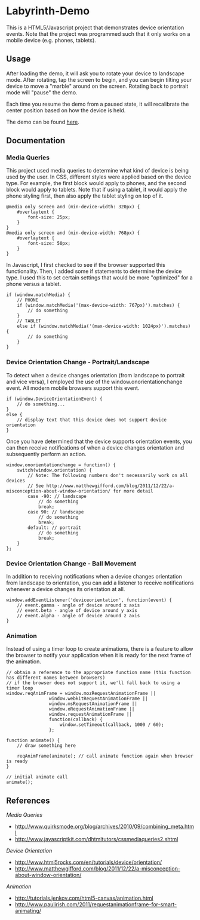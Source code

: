 Labyrinth-Demo
==============
This is a HTML5/Javascript project that demonstrates device orientation events. Note that the project was programmed such that it only works on a mobile device (e.g. phones, tablets). 

## Usage
After loading the demo, it will ask you to rotate your device to landscape mode. After rotating, tap the screen to begin, and you can begin tilting your device to move a "marble" around on the screen. Rotating back to portrait mode will "pause" the demo.

Each time you resume the demo from a paused state, it will recalibrate the center position based on how the device is held. 

The demo can be found [here](http://mycowsworld.com/code/Labyrinth-Demo/).

## Documentation
### Media Queries
This project used media queries to determine what kind of device is being used by the user. In CSS, different styles were applied based on the device type. For example, the first block would apply to phones, and the second block would apply to tablets. Note that if using a tablet, it would apply the phone styling first, then also apply the tablet styling on top of it. 
```
@media only screen and (min-device-width: 320px) {
	#overlaytext {
		font-size: 25px;
	}
}
@media only screen and (min-device-width: 768px) {
	#overlaytext {
		font-size: 50px;
	}
}
```

In Javascript, I first checked to see if the browser supported this functionality. Then, I added some if statements to determine the device type. I used this to set certain settings that would be more "optimized" for a phone versus a tablet. 
```
if (window.matchMedia) {
	// PHONE
	if (window.matchMedia('(max-device-width: 767px)').matches) {
		// do something
	}
	// TABLET
	else if (window.matchMedia('(max-device-width: 1024px)').matches) {
		// do something
	}
}
```

### Device Orientation Change - Portrait/Landscape
To detect when a device changes orientation (from landscape to portrait and vice versa), I employed the use of the window.onorientationchange event. All modern mobile browsers support this event. 
```
if (window.DeviceOrientationEvent) {
    // do something...
}
else {
    // display text that this device does not support device orientation
}
```
Once you have determined that the device supports orientation events, you can then receive notifications of when a device changes orientation and subsequently perform an action.
```
window.onorientationchange = function() { 
	switch(window.orientation) {  
	    // Note: The following numbers don't necessarily work on all devices
	    // See http://www.matthewgifford.com/blog/2011/12/22/a-misconception-about-window-orientation/ for more detail
  		case -90: // landscape
  		    // do something
  			break;
 		case 90: // landscape
 		    // do something
    		break; 
  		default: // portrait
  		    // do something
    		break; 
	}
};
```

### Device Orientation Change - Ball Movement
In addition to receiving notifications when a device changes orientation from landscape to orientation, you can add a listener to receive notifications whenever a device changes its orientation at all. 
```
window.addEventListener('deviceorientation', function(event) {
    // event.gamma - angle of device around x axis
    // event.beta - angle of device around y axis
    // event.alpha - angle of device around z axis
}
```

### Animation
Instead of using a timer loop to create animations, there is a feature to allow the browser to notify your application when it is ready for the next frame of the animation. 
```
// obtain a reference to the appropriate function name (this function has different names between browsers)
// if the browser does not support it, we'll fall back to using a timer loop
window.reqAnimFrame = window.mozRequestAnimationFrame ||
                window.webkitRequestAnimationFrame ||
                window.msRequestAnimationFrame ||
                window.oRequestAnimationFrame ||
                window.requestAnimationFrame || 
                function(callback) {
          			window.setTimeout(callback, 1000 / 60);
        		};
        		
function animate() {
    // draw something here
    
    reqAnimFrame(animate); // call animate function again when browser is ready
}

// initial animate call
animate();
```


## References
<i>Media Queries</i>
- http://www.quirksmode.org/blog/archives/2010/09/combining_meta.html
- http://www.javascriptkit.com/dhtmltutors/cssmediaqueries2.shtml

<i>Device Orientation</i>
- http://www.html5rocks.com/en/tutorials/device/orientation/
- http://www.matthewgifford.com/blog/2011/12/22/a-misconception-about-window-orientation/

<i>Animation</i>
- http://tutorials.jenkov.com/html5-canvas/animation.html
- http://www.paulirish.com/2011/requestanimationframe-for-smart-animating/
